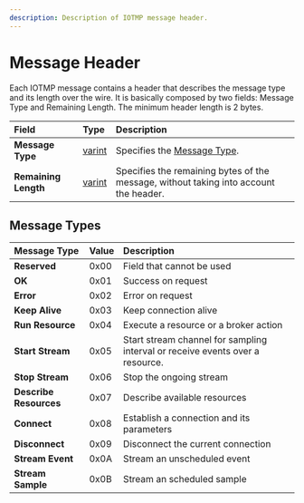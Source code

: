 ```yaml
---
description: Description of IOTMP message header.
---
```


# Message Header

Each IOTMP message contains a header that describes the message type and its length over the wire. It is basically composed by two fields: Message Type and Remaining Length. The minimum header length is 2 bytes.

| Field | Type | Description |
| :--- | :--- | :--- |
| **Message Type** | [varint](../definitions.md#varint) | Specifies the [Message Type](message-header.md#message-types).  |
| **Remaining Length** | [varint](../definitions.md#varint) | Specifies the remaining bytes of the message, without taking into account the header. |

## Message Types

| Message Type | Value | Description |
| :--- | :--- | :--- |
| **Reserved** | 0x00 | Field that cannot be used |
| **OK** | 0x01 | Success on request |
| **Error** | 0x02 | Error on request |
| **Keep Alive** | 0x03 | Keep connection alive |
| **Run Resource** | 0x04 | Execute a resource or a broker action |
| **Start Stream** | 0x05 | Start stream channel for sampling interval or receive events over a resource. |
| **Stop Stream** | 0x06 | Stop the ongoing stream |
| **Describe Resources** | 0x07 | Describe available resources |
| **Connect** | 0x08 | Establish a connection and its parameters |
| **Disconnect** | 0x09 | Disconnect the current connection |
| **Stream Event** | 0x0A | Stream an unscheduled event |
| **Stream Sample** | 0x0B | Stream an scheduled sample |

